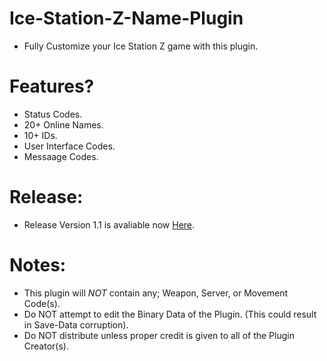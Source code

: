 # Ice-Station-Z-Name-Plugin
- Fully Customize your Ice Station Z game with this plugin.

# Features?
- Status Codes.
- 20+ Online Names.
- 10+ IDs.
- User Interface Codes.
- Messaage Codes.


# Release: 
- Release Version 1.1 is avaliable now [Here](https://github.com/Cracko298/Ice-Station-Z-Name-Plugin/blob/main/plugin.plg?raw=true).

# Notes:
- This plugin will *NOT* contain any; Weapon, Server, or Movement Code(s).
- Do NOT attempt to edit the Binary Data of the Plugin. (This could result in Save-Data corruption).
- Do NOT distribute unless proper credit is given to all of the Plugin Creator(s).
